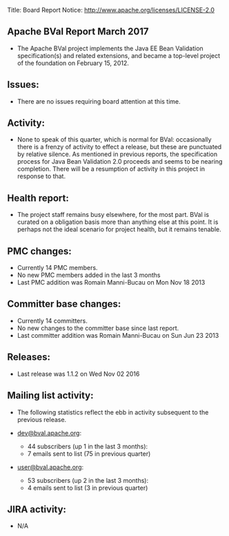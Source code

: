 Title: Board Report
Notice: http://www.apache.org/licenses/LICENSE-2.0

## Apache BVal Report March 2017 ##

 - The Apache BVal project implements the Java EE Bean Validation specification(s)
   and related extensions, and became a top-level project of the foundation on
   February 15, 2012.

## Issues:

 - There are no issues requiring board attention at this time.

## Activity: 
 - None to speak of this quarter, which is normal for BVal: occasionally there is
   a frenzy of activity to effect a release, but these are punctuated by relative
   silence. As mentioned in previous reports, the specification process for Java
   Bean Validation 2.0 proceeds and seems to be nearing completion. There will be
   a resumption of activity in this project in response to that.

## Health report: 
 - The project staff remains busy elsewhere, for the most part. BVal is curated
   on a obligation basis more than anything else at this point. It is perhaps not
   the ideal scenario for project health, but it remains tenable.

## PMC changes: 

 - Currently 14 PMC members. 
 - No new PMC members added in the last 3 months 
 - Last PMC addition was Romain Manni-Bucau on Mon Nov 18 2013 

## Committer base changes: 

 - Currently 14 committers. 
 - No new changes to the committer base since last report.
 - Last committer addition was Romain Manni-Bucau on Sun Jun 23 2013 

## Releases: 
   
 - Last release was 1.1.2 on Wed Nov 02 2016 
   
## Mailing list activity: 
   
 - The following statistics reflect the ebb in activity subsequent to the
   previous release.

 - dev@bval.apache.org:  
    - 44 subscribers (up 1 in the last 3 months): 
    - 7 emails sent to list (75 in previous quarter) 

 - user@bval.apache.org:  
    - 53 subscribers (up 2 in the last 3 months): 
    - 4 emails sent to list (3 in previous quarter) 

## JIRA activity: 

 - N/A

